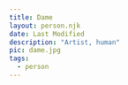 ```yaml
---
title: Dame
layout: person.njk
date: Last Modified
description: "Artist, human"
pic: dame.jpg
tags:
  - person
---
```

